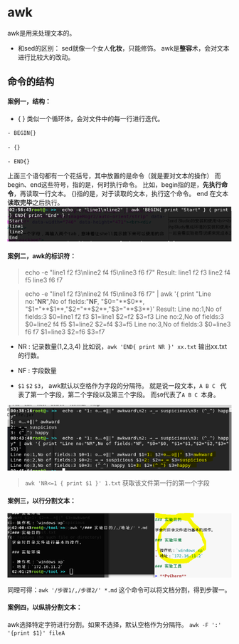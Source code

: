 awk
===
awk是用来处理文本的。

- 和sed的区别：
sed就像一个女人**化妆**，只能修饰。
awk是**整容**术，会对文本进行比较大的改动。

## **命令的结构**
#### 案例一，结构：
- { } 类似一个循环体，会对文件中的每一行进行迭代。
```
- BEGIN{}

- {}

- END{}
```
上面三个语句都有一个花括号，其中放置的是命令（就是要对文本的操作）
而begin、end这些符号，指的是，何时执行命令。
比如，begin指的是，**先执行命令**，再读取一行文本。
{}指的是，对于读取的文本，执行这个命令。
end 在文本**读取完毕**之后执行。
![](https://raw.githubusercontent.com/Whale3070/Whale3070.github.io/master/images/0701/1.PNG)

#### 案例二，awk的标识符：
>echo -e "line1 f2 f3\nline2 f4 f5\nline3 f6 f7"
Result:
line1 f2 f3
line2 f4 f5 
line3 f6 f7

>echo -e "line1 f2 f3\nline2 f4 f5\nline3 f6 f7" | awk '{ print "Line no:"**NR**",No of fields:"**NF**, "$0="**$0**, "$1="**$1**,"$2="**$2**,"$3="**$3**}'
Result:
>Line no:1,No of fields:3 $0=line1 f2 f3 $1=line1 $2=f2 $3=f3
Line no:2,No of fields:3 $0=line2 f4 f5 $1=line2 $2=f4 $3=f5
Line no:3,No of fields:3 $0=line3 f6 f7 $1=line3 $2=f6 $3=f7

- NR : 记录数量(1,2,3,4)
比如说，`awk 'END{ print NR }' xx.txt` 输出xx.txt的行数。
- NF : 字段数量

- `$1` `$2` `$3`， awk默认以空格作为字段的分隔符。
  就是说一段文本，`A B C ` 代表了第一个字段，第二个字段以及第三个字段。
而`$0`代表了`A B C `本身。

![](https://raw.githubusercontent.com/Whale3070/Whale3070.github.io/master/images/0701/3.PNG)

>`awk 'NR<=1 { print $1 }' 1.txt`
获取该文件第一行的第一个字段

#### 案例三，以行分割文本：
![捕获 4](https://raw.githubusercontent.com/Whale3070/Whale3070.github.io/master/images/0701/4.PNG)

同理可得：`awk '/步骤1/,/步骤2/' *.md`
这个命令可以将文档分割，得到步骤一。

#### 案例四，以纵排分割文本：
awk选择特定字符进行分割。如果不选择，默认空格作为分隔符。
`awk -F ':' '{print $1}' fileA`
